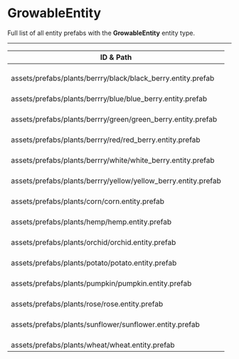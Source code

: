 # GrowableEntity
Full list of all <Badge type="warning" text="14"/> entity prefabs with the **GrowableEntity** entity type.

---
| ID & Path |
| --- |
| <a href="#654911969"><Badge id="654911969" type="tip" text="#"/></a> <Badge type="tip" text="654911969"/> <Badge type="info" text="Poolable"/> <Badge type="info" text="Construction"/> <Badge type="info" text="Deployable"/> <Badge type="info" text="MaterialColorLerp"/> <Badge type="info" text="RandomItemDispenser"/> <br> assets/prefabs/plants/berrry/black/black_berry.entity.prefab |
| <a href="#402225589"><Badge id="402225589" type="tip" text="#"/></a> <Badge type="tip" text="402225589"/> <Badge type="info" text="Poolable"/> <Badge type="info" text="Construction"/> <Badge type="info" text="Deployable"/> <Badge type="info" text="MaterialColorLerp"/> <Badge type="info" text="RandomItemDispenser"/> <br> assets/prefabs/plants/berrry/blue/blue_berry.entity.prefab |
| <a href="#1267013032"><Badge id="1267013032" type="tip" text="#"/></a> <Badge type="tip" text="1267013032"/> <Badge type="info" text="Poolable"/> <Badge type="info" text="Construction"/> <Badge type="info" text="Deployable"/> <Badge type="info" text="MaterialColorLerp"/> <Badge type="info" text="RandomItemDispenser"/> <br> assets/prefabs/plants/berrry/green/green_berry.entity.prefab |
| <a href="#3359110450"><Badge id="3359110450" type="tip" text="#"/></a> <Badge type="tip" text="3359110450"/> <Badge type="info" text="Poolable"/> <Badge type="info" text="Construction"/> <Badge type="info" text="Deployable"/> <Badge type="info" text="MaterialColorLerp"/> <Badge type="info" text="RandomItemDispenser"/> <br> assets/prefabs/plants/berrry/red/red_berry.entity.prefab |
| <a href="#4038822397"><Badge id="4038822397" type="tip" text="#"/></a> <Badge type="tip" text="4038822397"/> <Badge type="info" text="Poolable"/> <Badge type="info" text="Construction"/> <Badge type="info" text="Deployable"/> <Badge type="info" text="MaterialColorLerp"/> <Badge type="info" text="RandomItemDispenser"/> <br> assets/prefabs/plants/berrry/white/white_berry.entity.prefab |
| <a href="#2747504285"><Badge id="2747504285" type="tip" text="#"/></a> <Badge type="tip" text="2747504285"/> <Badge type="info" text="Poolable"/> <Badge type="info" text="Construction"/> <Badge type="info" text="Deployable"/> <Badge type="info" text="MaterialColorLerp"/> <Badge type="info" text="RandomItemDispenser"/> <br> assets/prefabs/plants/berrry/yellow/yellow_berry.entity.prefab |
| <a href="#112964822"><Badge id="112964822" type="tip" text="#"/></a> <Badge type="tip" text="112964822"/> <Badge type="info" text="Poolable"/> <Badge type="info" text="Construction"/> <Badge type="info" text="Deployable"/> <Badge type="info" text="MaterialColorLerp"/> <Badge type="info" text="RandomItemDispenser"/> <br> assets/prefabs/plants/corn/corn.entity.prefab |
| <a href="#3587624038"><Badge id="3587624038" type="tip" text="#"/></a> <Badge type="tip" text="3587624038"/> <Badge type="info" text="Poolable"/> <Badge type="info" text="Construction"/> <Badge type="info" text="Deployable"/> <Badge type="info" text="MaterialColorLerp"/> <Badge type="info" text="RandomItemDispenser"/> <br> assets/prefabs/plants/hemp/hemp.entity.prefab |
| <a href="#2529869539"><Badge id="2529869539" type="tip" text="#"/></a> <Badge type="tip" text="2529869539"/> <Badge type="info" text="Poolable"/> <Badge type="info" text="Construction"/> <Badge type="info" text="Deployable"/> <Badge type="info" text="MaterialColorLerp"/> <Badge type="info" text="RandomItemDispenser"/> <br> assets/prefabs/plants/orchid/orchid.entity.prefab |
| <a href="#451737085"><Badge id="451737085" type="tip" text="#"/></a> <Badge type="tip" text="451737085"/> <Badge type="info" text="Poolable"/> <Badge type="info" text="Construction"/> <Badge type="info" text="Deployable"/> <Badge type="info" text="MaterialColorLerp"/> <Badge type="info" text="RandomItemDispenser"/> <br> assets/prefabs/plants/potato/potato.entity.prefab |
| <a href="#1524652375"><Badge id="1524652375" type="tip" text="#"/></a> <Badge type="tip" text="1524652375"/> <Badge type="info" text="Poolable"/> <Badge type="info" text="Construction"/> <Badge type="info" text="Deployable"/> <Badge type="info" text="MaterialColorLerp"/> <Badge type="info" text="RandomItemDispenser"/> <br> assets/prefabs/plants/pumpkin/pumpkin.entity.prefab |
| <a href="#773690139"><Badge id="773690139" type="tip" text="#"/></a> <Badge type="tip" text="773690139"/> <Badge type="info" text="Poolable"/> <Badge type="info" text="Construction"/> <Badge type="info" text="Deployable"/> <Badge type="info" text="MaterialColorLerp"/> <Badge type="info" text="RandomItemDispenser"/> <br> assets/prefabs/plants/rose/rose.entity.prefab |
| <a href="#3882604163"><Badge id="3882604163" type="tip" text="#"/></a> <Badge type="tip" text="3882604163"/> <Badge type="info" text="Poolable"/> <Badge type="info" text="Construction"/> <Badge type="info" text="Deployable"/> <Badge type="info" text="MaterialColorLerp"/> <Badge type="info" text="RandomItemDispenser"/> <br> assets/prefabs/plants/sunflower/sunflower.entity.prefab |
| <a href="#1410137143"><Badge id="1410137143" type="tip" text="#"/></a> <Badge type="tip" text="1410137143"/> <Badge type="info" text="Poolable"/> <Badge type="info" text="Construction"/> <Badge type="info" text="Deployable"/> <Badge type="info" text="MaterialColorLerp"/> <Badge type="info" text="RandomItemDispenser"/> <br> assets/prefabs/plants/wheat/wheat.entity.prefab |
